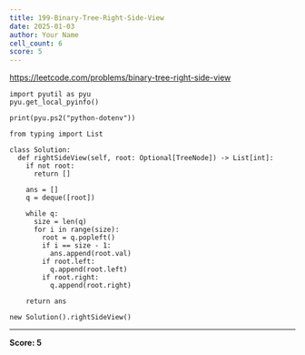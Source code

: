 ```yaml
---
title: 199-Binary-Tree-Right-Side-View
date: 2025-01-03
author: Your Name
cell_count: 6
score: 5
---
```


https://leetcode.com/problems/binary-tree-right-side-view


```
import pyutil as pyu
pyu.get_local_pyinfo()
```


```
print(pyu.ps2("python-dotenv"))
```


```
from typing import List
```


```
class Solution:
  def rightSideView(self, root: Optional[TreeNode]) -> List[int]:
    if not root:
      return []

    ans = []
    q = deque([root])

    while q:
      size = len(q)
      for i in range(size):
        root = q.popleft()
        if i == size - 1:
          ans.append(root.val)
        if root.left:
          q.append(root.left)
        if root.right:
          q.append(root.right)

    return ans
```


```
new Solution().rightSideView()
```


---
**Score: 5**